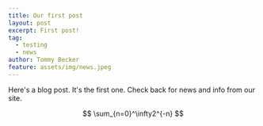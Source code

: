 ```yaml
---
title: Our first post
layout: post
excerpt: First post!
tag:
  - testing
  - news
author: Tommy Becker
feature: assets/img/news.jpeg
---
```


Here's a blog post. It's the first one. Check back for news and info from our site.

$$ \sum_{n=0}^\infty2^{-n} $$
